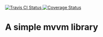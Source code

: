 <p>
    <a href="https://www.travis-ci.com/zhaoky/mvvm">
      <img src="https://travis-ci.com/zhaoky/mvvm.svg?branch=master" alt="Travis CI Status"/>
    </a>
    <a href='https://coveralls.io/github/zhaoky/mvvm?branch=master'><img src='https://coveralls.io/repos/github/zhaoky/mvvm/badge.svg?branch=master' alt='Coverage Status' /></a>
<p>

# A simple mvvm library
